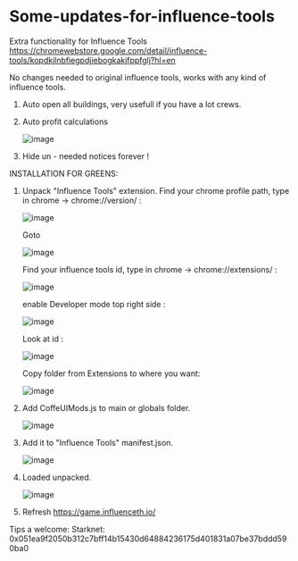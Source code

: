 # Some-updates-for-influence-tools

Extra functionality for Influence Tools
https://chromewebstore.google.com/detail/influence-tools/kopdkjlnbfiegpdjiebogkakjfppfglj?hl=en

No changes needed to original influence tools, works with any kind of influence tools. 

1. Auto open all buildings, very usefull if you have a lot crews.
2. Auto profit calculations

   ![image](https://github.com/user-attachments/assets/98c48967-4976-4b43-98a2-e27e88f99b06)

3. Hide un - needed notices forever ! 


INSTALLATION FOR GREENS:

1. Unpack "Influence Tools" extension.
   Find your chrome profile path, type in chrome -> chrome://version/ :

   ![image](https://github.com/user-attachments/assets/be4bd751-beec-4208-83b0-0f7bd98e7060)

   Goto
   
   ![image](https://github.com/user-attachments/assets/713f3069-5f37-4e1e-9d7a-2cfdc2e05f27)

   Find your influence tools id, type in chrome -> chrome://extensions/ :
   
   ![image](https://github.com/user-attachments/assets/511648dc-5f28-4ff9-b8af-0e35eb240035)
   
   enable Developer mode top right side :

   ![image](https://github.com/user-attachments/assets/5c206dca-8df2-4244-8ca8-e33b9d20a240)

   Look at id :

   ![image](https://github.com/user-attachments/assets/0f11d32e-7203-4fe4-b356-309fd780b44d)

   Copy folder from Extensions to where you want:

   ![image](https://github.com/user-attachments/assets/f85d3a55-cd74-4617-9d01-aec44ffffb38)

   
3. Add CoffeUIMods.js to main or globals folder.

   ![image](https://github.com/user-attachments/assets/8cbada31-d2ff-4ba2-be56-bf2fbbc1a839)

4. Add it to "Influence Tools" manifest.json.

   ![image](https://github.com/user-attachments/assets/8ec70a02-00f6-4994-927d-abd900f45d0f)

5. Loaded unpacked.

   ![image](https://github.com/user-attachments/assets/dd3f7c11-df12-496e-82bb-b2e4c5a328bf)

6. Refresh https://game.influenceth.io/


Tips a welcome:
Starknet: 0x051ea9f2050b312c7bff14b15430d64884236175d401831a07be37bddd590ba0


